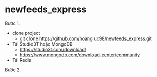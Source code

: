# newfeeds_express
Bước 1.
- clone project
  - git clone https://github.com/hoangluc98/newfeeds_express.git
- Tải Studio3T hoặc MongoDB
  - https://studio3t.com/download/
  - https://www.mongodb.com/download-center/community
- Tải Redis

Bước 2.
